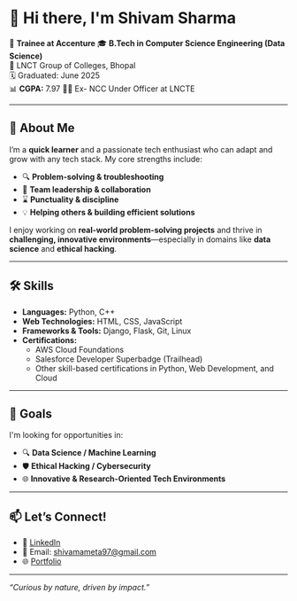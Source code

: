 # 👋 Hi there, I'm Shivam Sharma

🔰 **Trainee at Accenture**
🎓 **B.Tech in Computer Science Engineering (Data Science)**  
📍 LNCT Group of Colleges, Bhopal  
🗓️ Graduated: June 2025  
📊 **CGPA:** 7.97
🧑‍✈️ Ex- NCC Under Officer at LNCTE

---

## 🚀 About Me

I’m a **quick learner** and a passionate tech enthusiast who can adapt and grow with any tech stack. My core strengths include:

- 🔍 **Problem-solving & troubleshooting**
- 👥 **Team leadership & collaboration**
- ⌛ **Punctuality & discipline**
- 💡 **Helping others & building efficient solutions**

I enjoy working on **real-world problem-solving projects** and thrive in **challenging, innovative environments**—especially in domains like **data science** and **ethical hacking**.

---

## 🛠️ Skills

- **Languages:** Python, C++
- **Web Technologies:** HTML, CSS, JavaScript
- **Frameworks & Tools:** Django, Flask, Git, Linux
- **Certifications:**
  - AWS Cloud Foundations
  - Salesforce Developer Superbadge (Trailhead)
  - Other skill-based certifications in Python, Web Development, and Cloud

---


## 🧭 Goals

I'm looking for opportunities in:
- 🔍 **Data Science / Machine Learning**
- 🛡️ **Ethical Hacking / Cybersecurity**
- 🌐 **Innovative & Research-Oriented Tech Environments**

---

## 📫 Let’s Connect!

- 💼 [LinkedIn](linkedin.com/in/shivam-sharma-819776225) 
- 📧 Email: shivamameta97@gmail.com
- 🌐 [Portfolio](https://shivamsharmaameta.github.io/portfolio)

---

_“Curious by nature, driven by impact.”_
